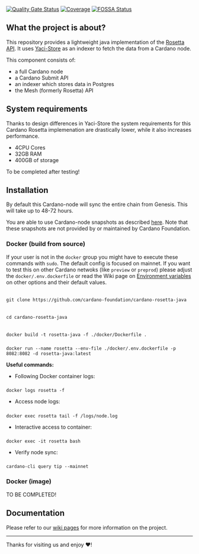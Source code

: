 [![Quality Gate Status](https://sonarcloud.io/api/project_badges/measure?project=cardano-foundation_cardano-rosetta-java&metric=alert_status)](https://sonarcloud.io/summary/new_code?id=cardano-foundation_cardano-rosetta-java)
[![Coverage](https://sonarcloud.io/api/project_badges/measure?project=cardano-foundation_cardano-rosetta-java&metric=coverage)](https://sonarcloud.io/summary/new_code?id=cardano-foundation_cardano-rosetta-java)
[![FOSSA Status](https://app.fossa.com/api/projects/custom%2B45571%2Fgithub.com%2Fcardano-foundation%2Fcardano-rosetta-java.svg?type=shield&issueType=license)](https://app.fossa.com/projects/custom%2B45571%2Fgithub.com%2Fcardano-foundation%2Fcardano-rosetta-java?ref=badge_shield&issueType=license)

## What the project is about?

This repository provides a lightweight java implementation of the [Rosetta API](https://github.com/coinbase/mesh-specifications). It uses [Yaci-Store](https://github.com/bloxbean/yaci-store) as an indexer
to fetch the data from a Cardano node. 

This component consists of:
- a full Cardano node
- a Cardano Submit API
- an indexer which stores data in Postgres
- the Mesh (formerly Rosetta) API

## System requirements
Thanks to design differences in Yaci-Store the system requirements for this Cardano Rosetta implemenation are drastically lower, while it also increases performance.

- 4CPU Cores
- 32GB RAM
- 400GB of storage

To be completed after testing!

## Installation
By default this Cardano-node will sync the entire chain from Genesis. This will take up to 48-72 hours.

You are able to use Cardano-node snapshots as described [here](https://github.com/cardano-foundation/cardano-rosetta-java/wiki/6.-Install-Cardano-Node). Note that these snapshots are not provided by or maintained by Cardano Foundation.

### Docker (build from source)
If your user is not in the `docker` group you might have to execute these commands with `sudo`.
The default config is focused on mainnet. If you want to test this on other Cardano netwoks (like `preview` or `preprod`) please adjust the `docker/.env.dockerfile` or read the Wiki page on [Environment variables](https://github.com/cardano-foundation/cardano-rosetta-java/wiki/5.-Environment-Variables) on other options and their default values.

######
    git clone https://github.com/cardano-foundation/cardano-rosetta-java
######
    cd cardano-rosetta-java
######
    docker build -t rosetta-java -f ./docker/Dockerfile .
#####
    docker run --name rosetta --env-file ./docker/.env.dockerfile -p 8082:8082 -d rosetta-java:latest

**Useful commands:**
- Following Docker container logs:
#####
    docker logs rosetta -f

- Access node logs:
#####
    docker exec rosetta tail -f /logs/node.log

- Interactive access to container:
#####
    docker exec -it rosetta bash

- Verify node sync:
#####
    cardano-cli query tip --mainnet


### Docker (image)

TO BE COMPLETED!

## Documentation

Please refer to our [wiki pages](https://github.com/cardano-foundation/cardano-rosetta-java/wiki) for more information on the project.

---
Thanks for visiting us and enjoy :heart:!
